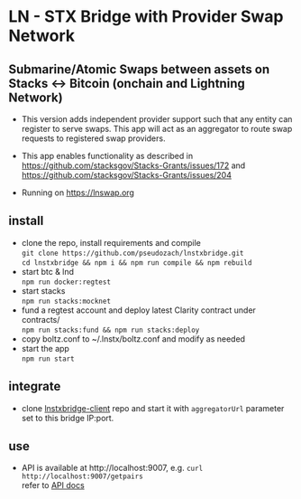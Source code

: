 # LN - STX Bridge with Provider Swap Network
## Submarine/Atomic Swaps between assets on Stacks <-> Bitcoin (onchain and Lightning Network)

* This version adds independent provider support such that any entity can register to serve swaps. This app will act as an aggregator to route swap requests to registered swap providers.

* This app enables functionality as described in https://github.com/stacksgov/Stacks-Grants/issues/172 and https://github.com/stacksgov/Stacks-Grants/issues/204
* Running on https://lnswap.org

## install
* clone the repo, install requirements and compile  
`git clone https://github.com/pseudozach/lnstxbridge.git`  
`cd lnstxbridge && npm i && npm run compile && npm rebuild`  
* start btc & lnd  
`npm run docker:regtest`
* start stacks  
`npm run stacks:mocknet`
* fund a regtest account and deploy latest Clarity contract under contracts/  
`npm run stacks:fund && npm run stacks:deploy`
* copy boltz.conf to ~/.lnstx/boltz.conf and modify as needed  
* start the app  
`npm run start`

## integrate
* clone [lnstxbridge-client](https://github.com/pseudozach/lnstxbridge-client.git) repo and start it with `aggregatorUrl` parameter set to this bridge IP:port.

## use 
* API is available at http://localhost:9007, e.g. `curl http://localhost:9007/getpairs`  
refer to [API docs](https://docs.boltz.exchange/en/latest/api/)